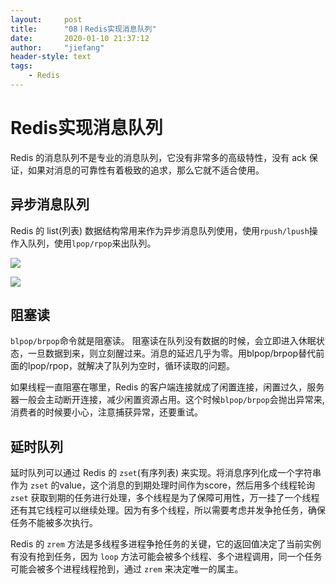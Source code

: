 ```yaml
---
layout:     post
title:      "08丨Redis实现消息队列"
date:       2020-01-10 21:37:12
author:     "jiefang"
header-style: text
tags:
    - Redis
---
```

# Redis实现消息队列
Redis 的消息队列不是专业的消息队列，它没有非常多的高级特性，没有 ack 保证，如果对消息的可靠性有着极致的追求，那么它就不适合使用。
## 异步消息队列
Redis 的 list(列表) 数据结构常用来作为异步消息队列使用，使用`rpush/lpush`操作入队列，使用`lpop/rpop`来出队列。

![](https://www.showdoc.cc/server/api/common/visitfile/sign/12e381b2aced2fbf9c26aed795a39ab9?showdoc=.jpg)

![](https://www.showdoc.cc/server/api/common/visitfile/sign/d0f47137153fc6df5ffc4d4122aeac11?showdoc=.jpg)

## 阻塞读
`blpop/brpop`命令就是阻塞读。
阻塞读在队列没有数据的时候，会立即进入休眠状态，一旦数据到来，则立刻醒过来。消息的延迟几乎为零。用blpop/brpop替代前面的lpop/rpop，就解决了队列为空时，循环读取的问题。

如果线程一直阻塞在哪里，Redis 的客户端连接就成了闲置连接，闲置过久，服务器一般会主动断开连接，减少闲置资源占用。这个时候`blpop/brpop`会抛出异常来,消费者的时候要小心，注意捕获异常，还要重试。
## 延时队列
延时队列可以通过 Redis 的 `zset`(有序列表) 来实现。将消息序列化成一个字符串作为 `zset` 的value，这个消息的到期处理时间作为score，然后用多个线程轮询 `zset` 获取到期的任务进行处理，多个线程是为了保障可用性，万一挂了一个线程还有其它线程可以继续处理。因为有多个线程，所以需要考虑并发争抢任务，确保任务不能被多次执行。

Redis 的 `zrem` 方法是多线程多进程争抢任务的关键，它的返回值决定了当前实例有没有抢到任务，因为 `loop` 方法可能会被多个线程、多个进程调用，同一个任务可能会被多个进程线程抢到，通过 `zrem` 来决定唯一的属主。